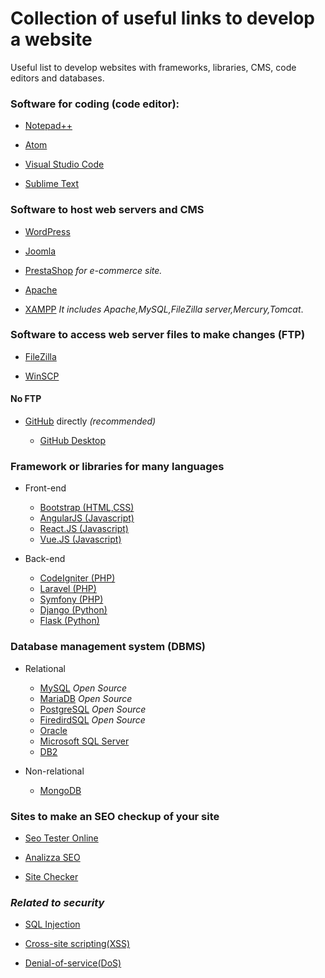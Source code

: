 # **Collection of useful links to develop a website**

Useful list to develop websites with frameworks, libraries, CMS, code editors and databases.

### **Software for coding (code editor):**

* [Notepad++](https://notepad-plus-plus.org/download/v7.5.2.html)

* [Atom](https://atom.io/)

* [Visual Studio Code](https://code.visualstudio.com/)

* [Sublime Text](https://www.sublimetext.com/)


### **Software to host web servers and CMS** 

* [WordPress](https://wordpress.org/download/)

* [Joomla](https://www.joomla.org/)

* [PrestaShop](https://www.prestashop.com/en)   *for e-commerce site.*

* [Apache](https://httpd.apache.org/download.cgi)

* [XAMPP](https://www.apachefriends.org/it/index.html)     *It includes Apache,MySQL,FileZilla server,Mercury,Tomcat*.


### **Software to access web server files to make changes (FTP)**

* [FileZilla](https://filezilla-project.org/download.php)

* [WinSCP](https://winscp.net/eng/index.php)

#### **No FTP**

* [GitHub](https://github.com/) directly *(recommended)*

  * [GitHub Desktop](https://desktop.github.com/)
 
### **Framework or libraries for many languages**

* Front-end

  * [Bootstrap (HTML,CSS)](https://getbootstrap.com/) 
  * [AngularJS (Javascript)](https://angular.io/)
  * [React.JS (Javascript)](https://reactjs.org/)
  * [Vue.JS (Javascript)](https://vuejs.org/)
  
* Back-end

  * [CodeIgniter (PHP)](https://codeigniter.com/)
  * [Laravel (PHP)](https://laravel.com/)
  * [Symfony (PHP)](https://symfony.com/)
  * [Django (Python)](https://www.djangoproject.com/)
  * [Flask (Python)](http://flask.pocoo.org/)
  
### **Database management system (DBMS)**

* Relational

  * [MySQL](https://www.mysql.com/) *Open Source*
  * [MariaDB](https://mariadb.org/)  *Open Source*
  * [PostgreSQL](https://www.postgresql.org/)  *Open Source*
  * [FiredirdSQL](https://firebirdsql.org/)  *Open Source*
  * [Oracle](https://www.oracle.com/database/index.html)
  * [Microsoft SQL Server](https://www.microsoft.com/en-gb/sql-server/default.aspx)
  * [DB2](https://www.ibm.com/analytics/us/en/db2/)

* Non-relational

  * [MongoDB](https://www.mongodb.com/)
  
### **Sites to make an SEO checkup of your site**

* [Seo Tester Online](https://www.seotesteronline.com/)

* [Analizza SEO](https://www.analisiseo.net/en)

* [Site Checker](https://sitechecker.pro/)


### ***Related to security***

* [SQL Injection](https://en.wikipedia.org/wiki/SQL_injection)

* [Cross-site scripting(XSS)](https://en.wikipedia.org/wiki/Cross-site_scripting)

* [Denial-of-service(DoS)](https://en.wikipedia.org/wiki/Denial-of-service_attack)
